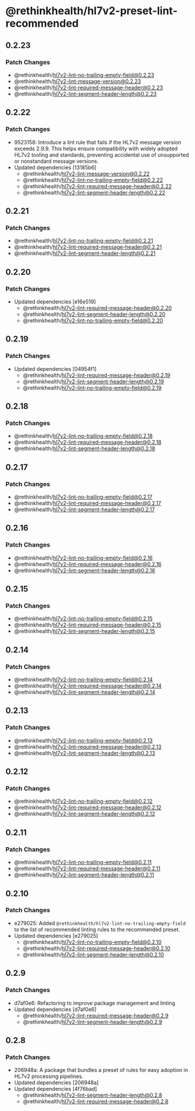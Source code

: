 # @rethinkhealth/hl7v2-preset-lint-recommended

## 0.2.23

### Patch Changes

- @rethinkhealth/hl7v2-lint-no-trailing-empty-field@0.2.23
- @rethinkhealth/hl7v2-lint-message-version@0.2.23
- @rethinkhealth/hl7v2-lint-required-message-header@0.2.23
- @rethinkhealth/hl7v2-lint-segment-header-length@0.2.23

## 0.2.22

### Patch Changes

- 9523158: Introduce a lint rule that fails if the HL7v2 message version exceeds 2.9.9. This helps ensure compatibility with widely adopted HL7v2 tooling and standards, preventing accidental use of unsupported or nonstandard message versions.
- Updated dependencies [13185b6]
  - @rethinkhealth/hl7v2-lint-message-version@0.2.22
  - @rethinkhealth/hl7v2-lint-no-trailing-empty-field@0.2.22
  - @rethinkhealth/hl7v2-lint-required-message-header@0.2.22
  - @rethinkhealth/hl7v2-lint-segment-header-length@0.2.22

## 0.2.21

### Patch Changes

- @rethinkhealth/hl7v2-lint-no-trailing-empty-field@0.2.21
- @rethinkhealth/hl7v2-lint-required-message-header@0.2.21
- @rethinkhealth/hl7v2-lint-segment-header-length@0.2.21

## 0.2.20

### Patch Changes

- Updated dependencies [e16e519]
  - @rethinkhealth/hl7v2-lint-required-message-header@0.2.20
  - @rethinkhealth/hl7v2-lint-segment-header-length@0.2.20
  - @rethinkhealth/hl7v2-lint-no-trailing-empty-field@0.2.20

## 0.2.19

### Patch Changes

- Updated dependencies [04954f1]
  - @rethinkhealth/hl7v2-lint-required-message-header@0.2.19
  - @rethinkhealth/hl7v2-lint-segment-header-length@0.2.19
  - @rethinkhealth/hl7v2-lint-no-trailing-empty-field@0.2.19

## 0.2.18

### Patch Changes

- @rethinkhealth/hl7v2-lint-no-trailing-empty-field@0.2.18
- @rethinkhealth/hl7v2-lint-required-message-header@0.2.18
- @rethinkhealth/hl7v2-lint-segment-header-length@0.2.18

## 0.2.17

### Patch Changes

- @rethinkhealth/hl7v2-lint-no-trailing-empty-field@0.2.17
- @rethinkhealth/hl7v2-lint-required-message-header@0.2.17
- @rethinkhealth/hl7v2-lint-segment-header-length@0.2.17

## 0.2.16

### Patch Changes

- @rethinkhealth/hl7v2-lint-no-trailing-empty-field@0.2.16
- @rethinkhealth/hl7v2-lint-required-message-header@0.2.16
- @rethinkhealth/hl7v2-lint-segment-header-length@0.2.16

## 0.2.15

### Patch Changes

- @rethinkhealth/hl7v2-lint-no-trailing-empty-field@0.2.15
- @rethinkhealth/hl7v2-lint-required-message-header@0.2.15
- @rethinkhealth/hl7v2-lint-segment-header-length@0.2.15

## 0.2.14

### Patch Changes

- @rethinkhealth/hl7v2-lint-no-trailing-empty-field@0.2.14
- @rethinkhealth/hl7v2-lint-required-message-header@0.2.14
- @rethinkhealth/hl7v2-lint-segment-header-length@0.2.14

## 0.2.13

### Patch Changes

- @rethinkhealth/hl7v2-lint-no-trailing-empty-field@0.2.13
- @rethinkhealth/hl7v2-lint-required-message-header@0.2.13
- @rethinkhealth/hl7v2-lint-segment-header-length@0.2.13

## 0.2.12

### Patch Changes

- @rethinkhealth/hl7v2-lint-no-trailing-empty-field@0.2.12
- @rethinkhealth/hl7v2-lint-required-message-header@0.2.12
- @rethinkhealth/hl7v2-lint-segment-header-length@0.2.12

## 0.2.11

### Patch Changes

- @rethinkhealth/hl7v2-lint-no-trailing-empty-field@0.2.11
- @rethinkhealth/hl7v2-lint-required-message-header@0.2.11
- @rethinkhealth/hl7v2-lint-segment-header-length@0.2.11

## 0.2.10

### Patch Changes

- e279025: Added `@rethinkhealth/hl7v2-lint-no-trailing-empty-field` to the list of recommended linting rules to the recommended preset.
- Updated dependencies [e279025]
  - @rethinkhealth/hl7v2-lint-no-trailing-empty-field@0.2.10
  - @rethinkhealth/hl7v2-lint-required-message-header@0.2.10
  - @rethinkhealth/hl7v2-lint-segment-header-length@0.2.10

## 0.2.9

### Patch Changes

- d7af0e6: Refactoring to improve package management and linting
- Updated dependencies [d7af0e6]
  - @rethinkhealth/hl7v2-lint-required-message-header@0.2.9
  - @rethinkhealth/hl7v2-lint-segment-header-length@0.2.9

## 0.2.8

### Patch Changes

- 206948a: A package that bundles a preset of rules for easy adoption in HL7v2 processing pipelines.
- Updated dependencies [206948a]
- Updated dependencies [4f76bad]
  - @rethinkhealth/hl7v2-lint-segment-header-length@0.2.8
  - @rethinkhealth/hl7v2-lint-required-message-header@0.2.8
